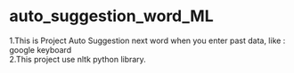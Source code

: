 # auto_suggestion_word_ML
1.This is Project Auto Suggestion next word when you enter past data, like : google keyboard  
2.This project use nltk python library.
